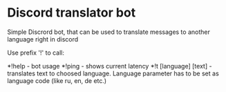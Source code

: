 # Discord translator bot

Simple Discrord bot, that can be used to translate messages to another language right in discord

Use prefix '!' to call:

*!help - bot usage
*!ping - shows current latency
*!t [language] [text] - translates text to choosed language. Language parameter has to be set as language code (like ru, en, de etc.)
